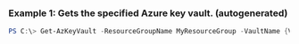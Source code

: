 ### Example 1: Gets the specified Azure key vault. (autogenerated)
```powershell
PS C:\> Get-AzKeyVault -ResourceGroupName MyResourceGroup -VaultName {VaultName}
```

